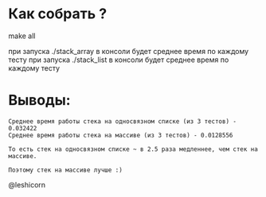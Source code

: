 # Как собрать ? #

make all

при запуска ./stack_array в консоли будет среднее время по каждому тесту
при запуска ./stack_list в консоли будет среднее время по каждому тесту

# Выводы: #
    Среднее время работы стека на односвязном списке (из 3 тестов) - 0.032422
    Среднее время работы стека на массиве (из 3 тестов) - 0.0128556
    
    То есть стек на односвязном списке ~ в 2.5 раза медленнее, чем стек на массиве.

    Поэтому стек на массиве лучше :)


@leshicorn